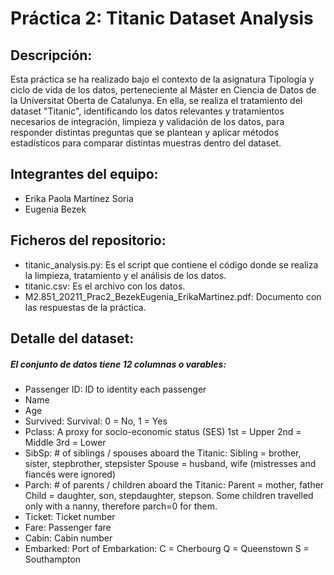 # Práctica 2: Titanic Dataset Analysis

## Descripción:
Esta práctica se ha realizado bajo el contexto de la asignatura Tipología y ciclo de vida de los datos, perteneciente al Máster en Ciencia de Datos de la Universitat Oberta de Catalunya. En ella, se realiza el tratamiento del dataset "Titanic", identificando los datos relevantes y tratamientos necesarios de integración, limpieza y validación de los datos, para responder distintas preguntas que se plantean y aplicar métodos estadísticos para comparar distintas muestras dentro del dataset. 

## Integrantes del equipo:
* Erika Paola Martínez Soria
* Eugenia Bezek

## Ficheros del repositorio:

* titanic_analysis.py: Es el script que contiene el código donde se realiza la limpieza, tratamiento y el análisis de los datos.
* titanic.csv: Es el archivo con los datos.
* M2.851_20211_Prac2_BezekEugenia_ErikaMartinez.pdf: Documento con las respuestas de la práctica.

## Detalle del dataset:
##### El conjunto de datos tiene 12 columnas o varables:

* Passenger ID: ID to identity each passenger
* Name
* Age
* Survived: Survival: 0 = No, 1 = Yes
* Pclass: A proxy for socio-economic status (SES)
    1st = Upper
    2nd = Middle
    3rd = Lower
* SibSp: # of siblings / spouses aboard the Titanic:
    Sibling = brother, sister, stepbrother, stepsister
    Spouse = husband, wife (mistresses and fiancés were ignored)
* Parch: # of parents / children aboard the Titanic:
    Parent = mother, father
    Child = daughter, son, stepdaughter, stepson.
    Some children travelled only with a nanny, therefore parch=0 for them.
* Ticket: Ticket number
* Fare: Passenger fare
* Cabin: Cabin number
* Embarked: Port of Embarkation:
    C = Cherbourg
    Q = Queenstown
    S = Southampton
